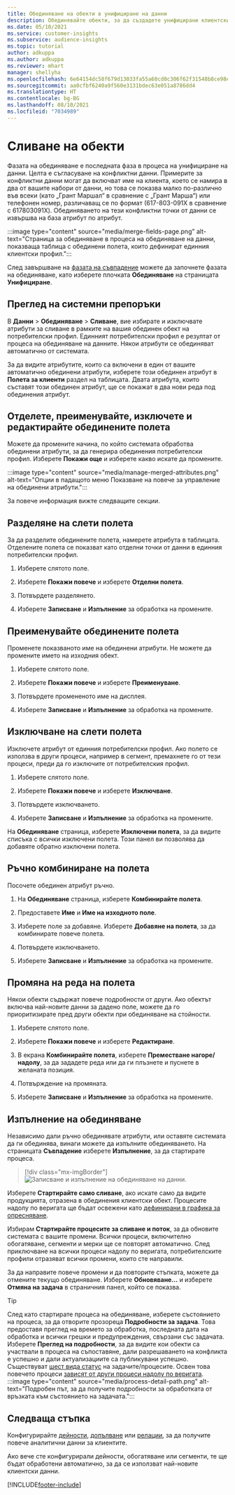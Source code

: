 ```yaml
---
title: Обединяване на обекти в унифициране на данни
description: Обединявайте обекти, за да създадете унифицирани клиентски профили.
ms.date: 05/10/2021
ms.service: customer-insights
ms.subservice: audience-insights
ms.topic: tutorial
author: adkuppa
ms.author: adkuppa
ms.reviewer: mhart
manager: shellyha
ms.openlocfilehash: 6e64154dc58f679d13033fa55a60cd0c306f62f31548b8ce98ea1ed5f423b3e9
ms.sourcegitcommit: aa0cfbf6240a9f560e3131bdec63e051a8786dd4
ms.translationtype: HT
ms.contentlocale: bg-BG
ms.lasthandoff: 08/10/2021
ms.locfileid: "7034989"
---
```

# <a name="merge-entities"></a>Сливане на обекти

Фазата на обединяване е последната фаза в процеса на унифициране на данни. Целта е съгласуване на конфликтни данни. Примерите за конфликтни данни могат да включват име на клиента, което се намира в два от вашите набори от данни, но това се показва малко по-различно във всеки (като „Грант Маршал“ в сравнение с „Грант Марша“) или телефонен номер, различаващ се по формат (617-803-091X в сравнение с 617803091X). Обединяването на тези конфликтни точки от данни се извършва на база атрибут по атрибут.

:::image type="content" source="media/merge-fields-page.png" alt-text="Страница за обединяване в процеса на обединяване на данни, показваща таблица с обединени полета, които дефинират единния клиентски профил.":::

След завършване на [фазата на съвпадение](match-entities.md) можете да започнете фазата на обединяване, като изберете плочката **Обединяване** на страницата **Унифициране**.

## <a name="review-system-recommendations"></a>Преглед на системни препоръки

В **Данни** > **Обединяване** > **Сливане**, вие избирате и изключвате атрибути за сливане в рамките на вашия обединен обект на потребителски профил. Единният потребителски профил е резултат от процеса на обединяване на данните. Някои атрибути се обединяват автоматично от системата.

За да видите атрибутите, които са включени в един от вашите автоматично обединени атрибути, изберете този обединен атрибут в **Полета за клиенти** раздел на таблицата. Двата атрибута, които съставят този обединен атрибут, ще се покажат в два нови реда под обединения атрибут.

## <a name="separate-rename-exclude-and-edit-merged-fields"></a>Отделете, преименувайте, изключете и редактирайте обединените полета

Можете да промените начина, по който системата обработва обединени атрибути, за да генерира обединения потребителски профил. Изберете **Покажи още** и изберете какво искате да промените.

:::image type="content" source="media/manage-merged-attributes.png" alt-text="Опции в падащото меню Показване на повече за управление на обединени атрибути.":::

За повече информация вижте следващите секции.

## <a name="separate-merged-fields"></a>Разделяне на слети полета

За да разделите обединените полета, намерете атрибута в таблицата. Отделените полета се показват като отделни точки от данни в единния потребителски профил. 

1. Изберете слятото поле.
  
1. Изберете **Покажи повече** и изберете **Отделни полета**.
 
1. Потвърдете разделянето.

1. Изберете **Записване** и **Изпълнение** за обработка на промените.

## <a name="rename-merged-fields"></a>Преименувайте обединените полета

Променете показваното име на обединени атрибути. Не можете да промените името на изходния обект.

1. Изберете слятото поле.
  
1. Изберете **Покажи повече** и изберете **Преименуване**.

1. Потвърдете промененото име на дисплея. 

1. Изберете **Записване** и **Изпълнение** за обработка на промените.

## <a name="exclude-merged-fields"></a>Изключване на слети полета

Изключете атрибут от единния потребителски профил. Ако полето се използва в други процеси, например в сегмент, премахнете го от тези процеси, преди да го изключите от потребителския профил. 

1. Изберете слятото поле.
  
1. Изберете **Покажи повече** и изберете **Изключване**.

1. Потвърдете изключването.

1. Изберете **Записване** и **Изпълнение** за обработка на промените. 

На **Обединяване** страница, изберете **Изключени полета**, за да видите списъка с всички изключени полета. Този панел ви позволява да добавяте обратно изключени полета.

## <a name="manually-combine-fields"></a>Ръчно комбиниране на полета

Посочете обединен атрибут ръчно. 

1. На **Обединяване** страница, изберете **Комбинирайте полета**.

1. Предоставете **Име** и **Име на изходното поле**.

1. Изберете поле за добавяне. Изберете **Добавяне на полета**, за да комбинирате повече полета.

1. Потвърдете изключването.

1. Изберете **Записване** и **Изпълнение** за обработка на промените. 

## <a name="change-the-order-of-fields"></a>Промяна на реда на полета

Някои обекти съдържат повече подробности от други. Ако обектът включва най-новите данни за дадено поле, можете да го приоритизирате пред други обекти при обединяване на стойности.

1. Изберете слятото поле.
  
1. Изберете **Покажи повече** и изберете **Редактиране**.

1. В екрана **Комбинирайте полета**, изберете **Преместване нагоре/надолу**, за да зададете реда или да ги плъзнете и пуснете в желаната позиция.

1. Потвърждение на промяната.

1. Изберете **Записване** и **Изпълнение** за обработка на промените.

## <a name="run-your-merge"></a>Изпълнение на обединяване

Независимо дали ръчно обединявате атрибути, или оставяте системата да ги обединява, винаги можете да изпълните обединяването. На страницата **Съвпадение** изберете **Изпълнение**, за да стартирате процеса.

> [!div class="mx-imgBorder"]
> ![Записване и изпълнение на обединяване на данни.](media/configure-data-merge-save-run.png "Записване и изпълнение на обединяване на данни")

Изберете **Стартирайте само сливане**, ако искате само да видите продукцията, отразена в обединения клиентски обект. Процесите надолу по веригата ще бъдат освежени като [дефинирани в графика за опресняване](system.md#schedule-tab).

Избирам **Стартирайте процесите за сливане и поток**, за да обновите системата с вашите промени. Всички процеси, включително обогатяване, сегменти и мерки ще се повторят автоматично. След приключване на всички процеси надолу по веригата, потребителските профили отразяват всички промени, които сте направили.

За да направите повече промени и да повторите стъпката, можете да отмените текущо обединяване. Изберете **Обновяване...** и изберете **Отмяна на задача**  в страничния панел, който се показва.

> [!TIP]
> След като стартирате процеса на обединяване, изберете състоянието на процеса, за да отворите прозореца **Подробности за задача**. Това предоставя преглед на времето за обработка, последната дата на обработка и всички грешки и предупреждения, свързани със задачата. Изберете **Преглед на подробности**, за да видите кои обекти са участвали в процеса на съпоставяне, дали разрешаването на конфликта е успешно и дали актуализациите са публикувани успешно.  
> Съществуват [шест вида статус](system.md#status-types) на задачите/процесите. Освен това повечето процеси [зависят от други процеси надолу по веригата](system.md#refresh-policies).  
> :::image type="content" source="media/process-detail-path.png" alt-text="Подробен път, за да получите подробности за обработката от връзката към състоянието на задачата.":::

## <a name="next-step"></a>Следваща стъпка

Конфигурирайте [дейности](activities.md), [допълване](enrichment-hub.md) или [релации](relationships.md), за да получите повече аналитични данни за клиентите.

Ако вече сте конфигурирали дейности, обогатяване или сегменти, те ще бъдат обработени автоматично, за да се използват най-новите клиентски данни.

[!INCLUDE[footer-include](../includes/footer-banner.md)]
